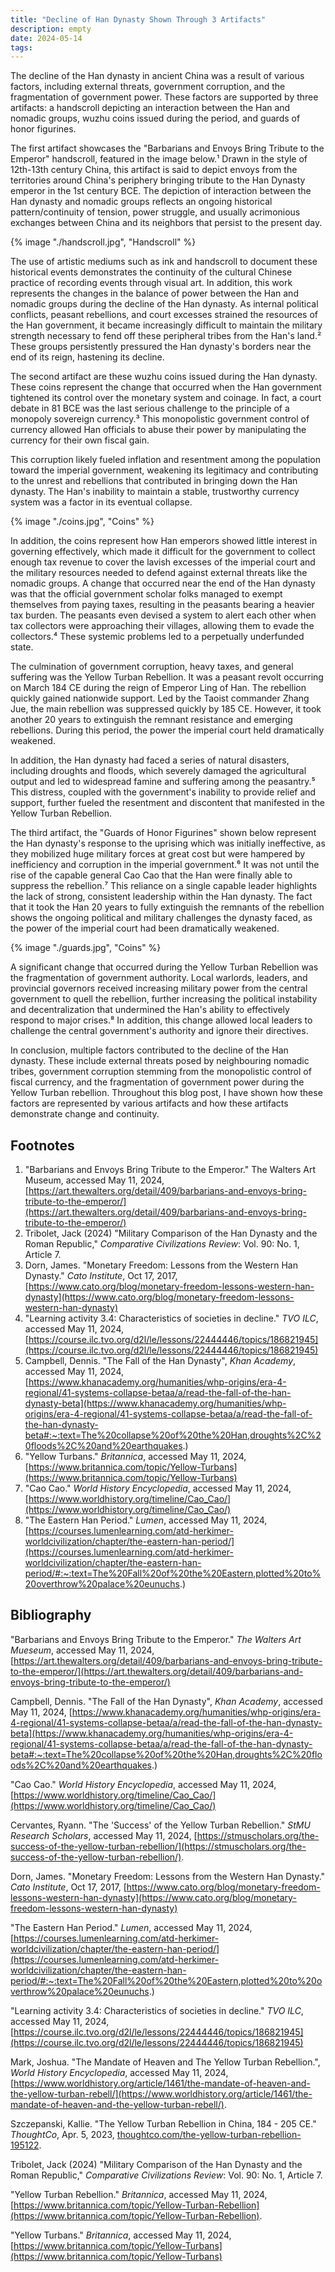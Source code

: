 ```yaml
---
title: "Decline of Han Dynasty Shown Through 3 Artifacts"
description: empty
date: 2024-05-14
tags:
---
```


The decline of the Han dynasty in ancient China was a result of various factors, including external threats, government corruption, and the fragmentation of government power. These factors are supported by three artifacts: a handscroll depicting an interaction between the Han and nomadic groups, wuzhu coins issued during the period, and guards of honor figurines.

The first artifact showcases the "Barbarians and Envoys Bring Tribute to the Emperor" handscroll, featured in the image below.¹ Drawn in the style of 12th-13th century China, this artifact is said to depict envoys from the territories around China's periphery bringing tribute to the Han Dynasty emperor in the 1st century BCE. The depiction of interaction between the Han dynasty and nomadic groups reflects an ongoing historical pattern/continuity of tension, power struggle, and usually acrimonious exchanges between China and its neighbors that persist to the present day.

{% image "./handscroll.jpg", "Handscroll" %}

The use of artistic mediums such as ink and handscroll to document these historical events demonstrates the continuity of the cultural Chinese practice of recording events through visual art. In addition, this work represents the changes in the balance of power between the Han and nomadic groups during the decline of the Han dynasty. As internal political conflicts, peasant rebellions, and court excesses strained the resources of the Han government, it became increasingly difficult to maintain the military strength necessary to fend off these peripheral tribes from the Han's land.² These groups persistently pressured the Han dynasty's borders near the end of its reign, hastening its decline.

The second artifact are these wuzhu coins issued during the Han dynasty. These coins represent the change that occurred when the Han government tightened its control over the monetary system and coinage. In fact, a court debate in 81 BCE was the last serious challenge to the principle of a monopoly sovereign currency.³ This monopolistic government control of currency allowed Han officials to abuse their power by manipulating the currency for their own fiscal gain.

This corruption likely fueled inflation and resentment among the population toward the imperial government, weakening its legitimacy and contributing to the unrest and rebellions that contributed in bringing down the Han dynasty. The Han's inability to maintain a stable, trustworthy currency system was a factor in its eventual collapse.

{% image "./coins.jpg", "Coins" %}

In addition, the coins represent how Han emperors showed little interest in governing effectively, which made it difficult for the government to collect enough tax revenue to cover the lavish excesses of the imperial court and the military resources needed to defend against external threats like the nomadic groups. A change that occurred near the end of the Han dynasty was that the official government scholar folks managed to exempt themselves from paying taxes, resulting in the peasants bearing a heavier tax burden. The peasants even devised a system to alert each other when tax collectors were approaching their villages, allowing them to evade the collectors.⁴ These systemic problems led to a perpetually underfunded state.

The culmination of government corruption, heavy taxes, and general suffering was the Yellow Turban Rebellion. It was a peasant revolt occurring on March 184 CE during the reign of Emperor Ling of Han. The rebellion quickly gained nationwide support. Led by the Taoist commander Zhang Jue, the main rebellion was suppressed quickly by 185 CE. However, it took another 20 years to extinguish the remnant resistance and emerging rebellions. During this period, the power the imperial court held dramatically weakened.

In addition, the Han dynasty had faced a series of natural disasters, including droughts and floods, which severely damaged the agricultural output and led to widespread famine and suffering among the peasantry.⁵ This distress, coupled with the government's inability to provide relief and support, further fueled the resentment and discontent that manifested in the Yellow Turban Rebellion.

The third artifact, the "Guards of Honor Figurines" shown below represent the Han dynasty's response to the uprising which was initially ineffective, as they mobilized huge military forces at great cost but were hampered by inefficiency and corruption in the imperial government.⁶ It was not until the rise of the capable general Cao Cao that the Han were finally able to suppress the rebellion.⁷ This reliance on a single capable leader highlights the lack of strong, consistent leadership within the Han dynasty. The fact that it took the Han 20 years to fully extinguish the remnants of the rebellion shows the ongoing political and military challenges the dynasty faced, as the power of the imperial court had been dramatically weakened.

{% image "./guards.jpg", "Coins" %}

A significant change that occurred during the Yellow Turban Rebellion was the fragmentation of government authority. Local warlords, leaders, and provincial governors received increasing military power from the central government to quell the rebellion, further increasing the political instability and decentralization that undermined the Han's ability to effectively respond to major crises.⁸ In addition, this change allowed local leaders to challenge the central government's authority and ignore their directives.

In conclusion, multiple factors contributed to the decline of the Han dynasty. These include external threats posed by neighbouring nomadic tribes, government corruption stemming from the monopolistic control of fiscal currency, and the fragmentation of government power during the Yellow Turban rebellion. Throughout this blog post, I have shown how these factors are represented by various artifacts and how these artifacts demonstrate change and continuity.

## Footnotes

1. "Barbarians and Envoys Bring Tribute to the Emperor." The Walters Art Museum, accessed May 11, 2024, [https://art.thewalters.org/detail/409/barbarians-and-envoys-bring-tribute-to-the-emperor/](https://art.thewalters.org/detail/409/barbarians-and-envoys-bring-tribute-to-the-emperor/)
2. Tribolet, Jack (2024) "Military Comparison of the Han Dynasty and the Roman Republic," *Comparative Civilizations Review*: Vol. 90: No. 1, Article 7.
3. Dorn, James. "Monetary Freedom: Lessons from the Western Han Dynasty." *Cato Institute*, Oct 17, 2017, [https://www.cato.org/blog/monetary-freedom-lessons-western-han-dynasty](https://www.cato.org/blog/monetary-freedom-lessons-western-han-dynasty)
4. "Learning activity 3.4: Characteristics of societies in decline." *TVO ILC*, accessed May 11, 2024, [https://course.ilc.tvo.org/d2l/le/lessons/22444446/topics/186821945](https://course.ilc.tvo.org/d2l/le/lessons/22444446/topics/186821945)
5. Campbell, Dennis. "The Fall of the Han Dynasty", *Khan Academy*, accessed May 11, 2024, [https://www.khanacademy.org/humanities/whp-origins/era-4-regional/41-systems-collapse-betaa/a/read-the-fall-of-the-han-dynasty-beta](https://www.khanacademy.org/humanities/whp-origins/era-4-regional/41-systems-collapse-betaa/a/read-the-fall-of-the-han-dynasty-beta#:~:text=The%20collapse%20of%20the%20Han,droughts%2C%20floods%2C%20and%20earthquakes.)
6. "Yellow Turbans." *Britannica*, accessed May 11, 2024, [https://www.britannica.com/topic/Yellow-Turbans](https://www.britannica.com/topic/Yellow-Turbans)
7. "Cao Cao." *World History Encyclopedia*, accessed May 11, 2024, [https://www.worldhistory.org/timeline/Cao_Cao/](https://www.worldhistory.org/timeline/Cao_Cao/)
8. "The Eastern Han Period." *Lumen*, accessed May 11, 2024, [https://courses.lumenlearning.com/atd-herkimer-worldcivilization/chapter/the-eastern-han-period/](https://courses.lumenlearning.com/atd-herkimer-worldcivilization/chapter/the-eastern-han-period/#:~:text=The%20Fall%20of%20the%20Eastern,plotted%20to%20overthrow%20palace%20eunuchs.)


## Bibliography

"Barbarians and Envoys Bring Tribute to the Emperor." *The Walters Art Mueseum*, accessed May 11, 2024, [https://art.thewalters.org/detail/409/barbarians-and-envoys-bring-tribute-to-the-emperor/](https://art.thewalters.org/detail/409/barbarians-and-envoys-bring-tribute-to-the-emperor/)

Campbell, Dennis. "The Fall of the Han Dynasty", *Khan Academy*, accessed May 11, 2024, [https://www.khanacademy.org/humanities/whp-origins/era-4-regional/41-systems-collapse-betaa/a/read-the-fall-of-the-han-dynasty-beta](https://www.khanacademy.org/humanities/whp-origins/era-4-regional/41-systems-collapse-betaa/a/read-the-fall-of-the-han-dynasty-beta#:~:text=The%20collapse%20of%20the%20Han,droughts%2C%20floods%2C%20and%20earthquakes.)

"Cao Cao." *World History Encyclopedia*, accessed May 11, 2024, [https://www.worldhistory.org/timeline/Cao_Cao/](https://www.worldhistory.org/timeline/Cao_Cao/)

Cervantes, Ryann. "The 'Success' of the Yellow Turban Rebellion." *StMU Research Scholars*, accessed May 11, 2024, [https://stmuscholars.org/the-success-of-the-yellow-turban-rebellion/](https://stmuscholars.org/the-success-of-the-yellow-turban-rebellion/).

Dorn, James. "Monetary Freedom: Lessons from the Western Han Dynasty." *Cato Institute*, Oct 17, 2017, [https://www.cato.org/blog/monetary-freedom-lessons-western-han-dynasty](https://www.cato.org/blog/monetary-freedom-lessons-western-han-dynasty)

"The Eastern Han Period." *Lumen*, accessed May 11, 2024, [https://courses.lumenlearning.com/atd-herkimer-worldcivilization/chapter/the-eastern-han-period/](https://courses.lumenlearning.com/atd-herkimer-worldcivilization/chapter/the-eastern-han-period/#:~:text=The%20Fall%20of%20the%20Eastern,plotted%20to%20overthrow%20palace%20eunuchs.)

"Learning activity 3.4: Characteristics of societies in decline." *TVO ILC*, accessed May 11, 2024, [https://course.ilc.tvo.org/d2l/le/lessons/22444446/topics/186821945](https://course.ilc.tvo.org/d2l/le/lessons/22444446/topics/186821945)

Mark, Joshua. "The Mandate of Heaven and The Yellow Turban Rebellion.", *World History Encyclopedia*, accessed May 11, 2024, [https://www.worldhistory.org/article/1461/the-mandate-of-heaven-and-the-yellow-turban-rebell/](https://www.worldhistory.org/article/1461/the-mandate-of-heaven-and-the-yellow-turban-rebell/).

Szczepanski, Kallie. "The Yellow Turban Rebellion in China, 184 - 205 CE." *ThoughtCo*, Apr. 5, 2023, [thoughtco.com/the-yellow-turban-rebellion-195122](thoughtco.com/the-yellow-turban-rebellion-195122).

Tribolet, Jack (2024) "Military Comparison of the Han Dynasty and the Roman Republic," *Comparative Civilizations Review*: Vol. 90: No. 1, Article 7.

"Yellow Turban Rebellion." *Britannica*, accessed May 11, 2024, [https://www.britannica.com/topic/Yellow-Turban-Rebellion](https://www.britannica.com/topic/Yellow-Turban-Rebellion).

"Yellow Turbans." *Britannica*, accessed May 11, 2024, [https://www.britannica.com/topic/Yellow-Turbans](https://www.britannica.com/topic/Yellow-Turbans)

